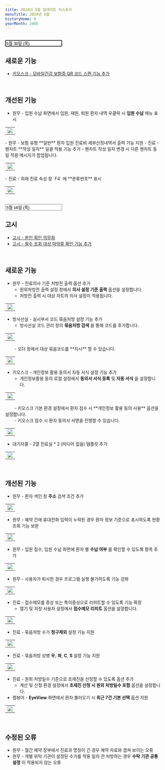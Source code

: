 ```yaml
---
title: 2024년 5월 업데이트 히스토리
menuTitle: 2024년 5월
historyHome: 0
yearMonth: 2405
---
```


<br>

<input type="text" name="t" id="title-input" value="5월 30일 (목)" autofocus readonly>

<br>

## 새로운 기능

- [키오스크 - 모바일건강 보험증 QR 코드 스캔 기능 추가](/docs/main13/sub24/page9)

<br>

## 개선된 기능

- 원무 - 입원 수납 화면에서 입원, 재원, 퇴원 환자 내역 우클릭 시 **입원 수납** 메뉴 표시
<table class="imgBox">
    <td class="imgBox">
        <a href="/images{{page.url}}/15.png" target="_blank">
            <img class="minCenter" src="/images{{page.url}}/15.png">
        </a>
    </td>
</table>
- 원무 - 보험 유형 **일반** 환자 입원 진료비 세부산정내역서 출력 기능 지원
- 진료 - 펜차트 **작성 일자** 일괄 적용 기능 추가
    - 펜차트 작성 일자 변경 시 다른 펜차트 동일 적용 메시지가 팝업됩니다.
<table class="imgBox">
    <td class="imgBox">
        <a href="/images{{page.url}}/16.png" target="_blank">
            <img class="minCenter" src="/images{{page.url}}/16.png">
        </a>
    </td>
</table>
- 진료 - 외래 진료 속성 창 `F4` 에 **분류번호** 표시
<table class="imgBox">
    <td class="imgBox">
        <a href="/images{{page.url}}/17.png" target="_blank">
            <img class="minCenter" src="/images{{page.url}}/17.png">
        </a>
    </td>
</table>

<br>

<input type="text" name="t" id="title-input" value="5월 16일 (목)" autofocus readonly>

<br>

## 고시

- [고시 - 본인 확인 의무화](/docs/main13/sub24/page9)
- [고시 - 필수 조회 대상 마약류 확인 기능 추가](/docs/main13/sub24/page8)

<br>

## 새로운 기능

- 원무 - 진료의사 기준 처방전 출력 옵션 추가
    - 원외처방전 출력 설정 창에서 **의사 설정 기준 출력** 옵션을 설정합니다.
    - 처방전 출력 시 대상 차트의 의사 설정이 적용됩니다.
<table class="imgBox">
    <td class="imgBox">
        <a href="/images{{page.url}}/1.png" target="_blank">
            <img class="minCenter" src="/images{{page.url}}/1.png">
        </a>
    </td>
</table>

- 방사선실 - 실시부서 코드 묶음처방 설정 기능 추가
    - 방사선실 코드 관리 창의 **묶음처방 검색** 을 통해 코드를 추가합니다.
<table class="imgBox">
    <td class="imgBox">
        <a href="/images{{page.url}}/2.png" target="_blank">
            <img class="minCenter" src="/images{{page.url}}/2.png">
        </a>
    </td>
</table>
<span style="color:#696868; padding-left: 30px;"></span>
    - 오더 창에서 대상 묶음코드를 **지시** 할 수 있습니다.
<table class="imgBox">
    <td class="imgBox">
        <a href="/images{{page.url}}/3.png" target="_blank">
            <img class="minCenter" src="/images{{page.url}}/3.png">
        </a>
    </td>
</table>

- 키오스크 - 개인정보 활용 동의서 자동 서식 설정 기능 추가
    - 개인정보활용 동의 로컬 설정에서 **동의서 서식 등록** 및 **자동 서식** 을 설정합니다.
<table class="imgBox">
    <td class="imgBox">
        <a href="/images{{page.url}}/4.png" target="_blank">
            <img class="minCenter" src="/images{{page.url}}/4.png">
        </a>
    </td>
</table>
<span style="color:#696868; padding-left: 30px;"></span>
    - 키오스크 기본 환경 설정에서 환자 접수 시 **개인정보 활용 동의 사용** 옵션을 설정합니다.
<br><span style="color:#696868; padding-left: 30px;"></span>
    - 키오스크 접수 시 환자 동의서 서명을 진행할 수 있습니다.
<table class="imgBox">
    <td class="imgBox">
        <a href="/images{{page.url}}/5.png" target="_blank">
            <img class="minCenter" src="/images{{page.url}}/5.png">
        </a>
    </td>
</table>  

- 대기자콜 - 2열 진료실 \* 2 (미디어 없음) 템플릿 추가
<table class="imgBox">
    <td class="imgBox">
        <a href="/images{{page.url}}/6.png" target="_blank">
            <img class="minCenter" src="/images{{page.url}}/6.png">
        </a>
    </td>
</table>

<br>

## 개선된 기능

- 원무 - 환자 색인 창 **주소** 검색 조건 추가
<table class="imgBox">
    <td class="imgBox">
        <a href="/images{{page.url}}/7.png" target="_blank">
            <img class="minCenter" src="/images{{page.url}}/7.png">
        </a>
    </td>
</table>
  
- 원무 - 예약 건에 휴대전화 입력이 누락된 경우 환자 정보 기준으로 표시하도록 현황 조회 기능 보완
<table class="imgBox">
    <td class="imgBox">
        <a href="/images{{page.url}}/8.png" target="_blank">
            <img class="minCenter" src="/images{{page.url}}/8.png">
        </a>
    </td>
</table>
  
- 원무 - 입원 접수, 입원 수납 화면에 환자 별 **수납 여부** 를 확인할 수 있도록 항목 추가
<table class="imgBox">
    <td class="imgBox">
        <a href="/images{{page.url}}/9.png" target="_blank">
            <img class="minCenter" src="/images{{page.url}}/9.png">
        </a>
    </td>
</table>

- 원무 - 사용자가 퇴사한 경우 프로그램 실행 불가하도록 기능 강화
<table class="imgBox">
    <td class="imgBox">
        <a href="/images{{page.url}}/14.png" target="_blank">
            <img class="minCenter" src="/images{{page.url}}/14.png">
        </a>
    </td>
</table>

- 진료 - 접수메모를 증상 또는 특이증상으로 리피트할 수 있도록 기능 확장
    - 열기 및 저장 사용자 설정에서 **접수메모 리피트** 옵션을 설정합니다.
<table class="imgBox">
    <td class="imgBox">
        <a href="/images{{page.url}}/10.png" target="_blank">
            <img class="minCenter" src="/images{{page.url}}/10.png">
        </a>
    </td>
</table>

- 진료 - 묶음처방 수가 **청구제외** 설정 기능 지원
<table class="imgBox">
    <td class="imgBox">
        <a href="/images{{page.url}}/11.png" target="_blank">
            <img class="minCenter" src="/images{{page.url}}/11.png">
        </a>
    </td>
</table>

- 진료 - 묶음처방 상병 **우**, **좌**, **C**, **S** 설정 기능 지원
<table class="imgBox">
    <td class="imgBox">
        <a href="/images{{page.url}}/12.png" target="_blank">
            <img class="minCenter" src="/images{{page.url}}/12.png">
        </a>
    </td>
</table>

- 진료 - 원외 처방일수 기준으로 초재진을 산정할 수 있도록 옵션 추가
    - 계산 및 산정 환경 설정에서 **초재진 산정 시 원외 처방일수 포함** 옵션을 설정합니다.
- 랩뷰어 - **EyeView** 화면에서 환자 불러오기 시 **최근 7건 기본 선택** 옵션 지원
<table class="imgBox">
    <td class="imgBox">
        <a href="/images{{page.url}}/13.png" target="_blank">
            <img class="minCenter" src="/images{{page.url}}/13.png">
        </a>
    </td>
</table>
<br>

## 수정된 오류

- 원무 - 월간 예약 장부에서 진료과 명칭이 긴 경우 예약 자료와 겹쳐 보이는 오류
- 원무 - 개별 위탁 기관이 설정된 수가를 적용 일자 전 처방하는 경우 **수탁 기관 공통 설정** 이 적용되지 않는 오류